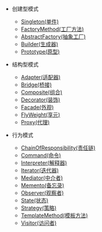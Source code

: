 - 创建型模式

  - [Singleton(单件)](content/singleton.md)
  - [FactoryMethod(工厂方法)](content/factory_method.md)
  - [AbstractFactory(抽象工厂)](content/abstract_factory.md)
  - [Builder(生成器)](content/builder.md)
  - [Prototype(原型)](content/prototype.md)

- 结构型模式

  - [Adapter(适配器)](content/adapter.md)
  - [Bridge(桥接)](content/bridge.md)
  - [Composite(组合)](content/composite.md)
  - [Decorator(装饰)](content/decorator.md)
  - [Facade(外观)](content/facade.md)
  - [FlyWeight(享元)](content/fly_weight.md)
  - [Proxy(代理)](content/proxy.md)

- 行为模式

  - [ChainOfResponsibility(责任链)](content/chain_of_responsibility.md)
  - [Command(命令)](content/command.md)
  - [Interpreter(解释器)](content/interpreter.md)
  - [Iterator(迭代器)](content/iterator.md)
  - [Mediator(中介者)](content/mediator.md)
  - [Memento(备忘录)](content/memento.md)
  - [Observer(观察者)](content/observer.md)
  - [State(状态)](content/state.md)
  - [Strategy(策略)](content/strategy.md)
  - [TemplateMethod(模板方法)](content/template_method.md)
  - [Visitor(访问者)](content/visitor.md)
